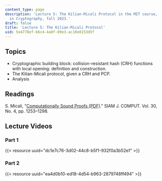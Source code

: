 ```yaml
---
content_type: page
description: 'Lecture 5: The Kilian-Micali Protocol in the MIT course, Advanced Topics
  in Cryptography, fall 2023.'
draft: false
title: 'Lecture 5: The Kilian-Micali Protocol'
uid: 5e4778ef-b6c4-4a8f-89e3-ac10e8153d5f
---
```

## Topics

- Cryptographic building block: collision-resistant hash (CRH) functions with local opening: definition and construction.
- The Kilian-Micali protocol, given a CRH and PCP.
- Analysis

## Readings

S. Micali, "[Computationally Sound Proofs (PDF)](https://people.csail.mit.edu/silvio/Selected%20Scientific%20Papers/Proof%20Systems/Computationally_Sound_Proofs.pdf)." SIAM J. COMPUT. Vol. 30, No. 4, pp. 1253–1298.

## Lecture Videos

### Part 1

{{< resource uuid="dc1e7c76-3d02-44c8-b5f1-932f0a3b52e1" >}}

### Part 2

{{< resource uuid="ea4d0b10-ed18-4d54-b963-2879748ff494" >}}